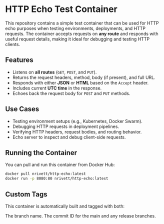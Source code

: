 # HTTP Echo Test Container

This repository contains a simple test container that can be used for HTTP echo purposes when testing environments, deployments, and HTTP requests. The container accepts requests on **any route** and responds with useful request details, making it ideal for debugging and testing HTTP clients.

## Features

- Listens on **all routes** (`GET`, `POST`, and `PUT`).
- Returns the request headers, method, body (if present), and full URL.
- Responds with either **JSON** or **HTML** based on the `Accept` header.
- Includes current **UTC time** in the response.
- Echoes back the request body for `POST` and `PUT` methods.

## Use Cases

- Testing environment setups (e.g., Kubernetes, Docker Swarm).
- Debugging HTTP requests in deployment pipelines.
- Verifying HTTP headers, request bodies, and routing behavior.
- Echo server to inspect and debug client-side requests.

## Running the Container

You can pull and run this container from Docker Hub:

```bash
docker pull nrivett/http-echo:latest
docker run -p 8080:80 nrivett/http-echo:latest
```

## Custom Tags
This container is automatically built and tagged with both:

The branch name.
The commit ID for the main and any release branches.
